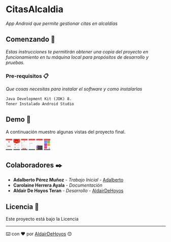 # CitasAlcaldia

_App Android que permite gestionar citas en alcaldías_

## Comenzando 🚀

_Estas instrucciones te permitirán obtener una copia del proyecto en funcionamiento en tu máquina local para propósitos de desarrollo y pruebas._


### Pre-requisitos 📋

_Que cosas necesitas para instalar el software y como instalarlas_

```
Java Development Kit (JDK) 8.
Tener Instalado Android Studio
```

## Demo 📖

A continuación muestro algunas vistas del proyecto final.

<img src="https://github.com/dehoyos9804/CitasAlcaldia/blob/master/app/recursos/iniciar%20sesion.jpg" style="zoom:10%;" /> <img src="https://github.com/dehoyos9804/CitasAlcaldia/blob/master/app/recursos/principal.jpg" style="zoom:10%;" />  <img src="https://github.com/dehoyos9804/CitasAlcaldia/blob/master/app/recursos/registro.jpg" style="zoom:10%;" /> <img src="https://github.com/dehoyos9804/CitasAlcaldia/blob/master/app/recursos/apartarcita.png" style="zoom:10%;" /> <img src="https://github.com/dehoyos9804/CitasAlcaldia/blob/master/app/recursos/citas.png" style="zoom:10%;" /> <img src="https://github.com/dehoyos9804/CitasAlcaldia/blob/master/app/recursos/horarios.png" style="zoom:10%;" /> 



## Colaboradores ✒️

* **Adalberto Pérez Muñoz** - *Trabajo Inicial* - [Adalberto](https://github.com/Adseg-perez)
* **Carolaine Herrera Ayala** - *Documentación* 
* **Aldair De Hoyos Teran** - *Desarrollo* - [AldairDeHoyos](https://github.com/dehoyos9804)

## Licencia 📄

Este proyecto está bajo la Licencia 



---
⌨️ con ❤️ por [AldairDeHoyos](https://github.com/dehoyos9804) 😊
